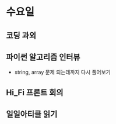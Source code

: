 # 수요일


## 코딩 과외


## 파이썬 알고리즘 인터뷰
* string, array 문제 되는데까지 다시 풀어보기


## Hi_Fi 프론트 회의



## 일일아티클 읽기

